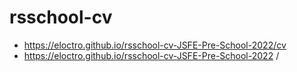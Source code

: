 # rsschool-cv

* https://eloctro.github.io/rsschool-cv-JSFE-Pre-School-2022/cv
* https://eloctro.github.io/rsschool-cv-JSFE-Pre-School-2022
/
